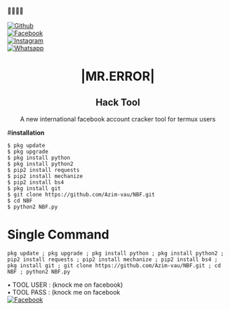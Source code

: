 <b>🔰🔰🔰🔰</b> </br> <br>[![Github](https://img.shields.io/badge/Github-AZIM--MAHMUD-dimgray?style=flat-square&logo=github)](https://github.com/Azim-vau)<br> [![Facebook](https://img.shields.io/badge/Facebook-AZIM-blue?style=flat-square&logo=facebook)](https://www.facebook.com/100022097600640)<br> [![Instagram](https://img.shields.io/badge/Instagram-AZIM--MAHMUD-hotpink?style=flat-square&logo=instagram)](https://Instagram.com/azimmahmud143)<br> [![Whatsapp](https://img.shields.io/badge/Whatsapp-AZIM--MAHMUD-deepgreen?style=flat-square&logo=whatsapp)](https://chat.whatsapp.com/DA8asUGMmRG42yKXrCsVb7)



<h1 align="center"> |MR.ERROR|</h1>

<h2 align="center"> Hack Tool </h2>

<p align="center">
      A new international facebook account cracker tool for termux users
</p>






#<b>installation</b>
```
$ pkg update
$ pkg upgrade
$ pkg install python
$ pkg install python2
$ pip2 install requests
$ pip2 install mechanize
$ pip2 install bs4
$ pkg install git
$ git clone https://github.com/Azim-vau/NBF.git
$ cd NBF
$ python2 NBF.py
```

# Single Command 

```
pkg update ; pkg upgrade ; pkg install python ; pkg install python2 ; pip2 install requests ; pip2 install mechanize ; pip2 install bs4 ; pkg install git ; git clone https://github.com/Azim-vau/NBF.git ; cd NBF ; python2 NBF.py
```
• TOOL USER : (knock me on facebook)</br>
• TOOL PASS : (knock me on facebook</br>
 [![Facebook](https://img.shields.io/badge/Facebook-AZIM-blue?style=flat-square&logo=facebook)](https://www.facebook.com/100022097600640)</br>


